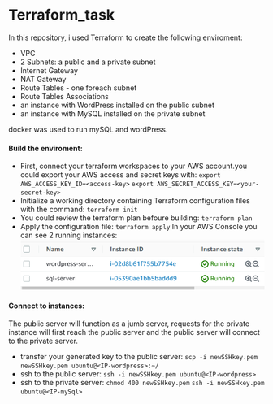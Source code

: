 # Terraform_task

In this repository, i used Terraform to create the following enviroment:
- VPC
- 2 Subnets: a public and a private subnet
- Internet Gateway
- NAT Gateway
- Route Tables - one foreach subnet
- Route Tables Associations
- an instance with WordPress installed on the public subnet
- an instance with MySQL installed on the private subnet

docker was used to run mySQL and wordPress.

#### Build the enviroment:
- First, connect your terraform workspaces to your AWS account.you could export your AWS access and secret keys with:
 `export AWS_ACCESS_KEY_ID=<access-key>`
 `export AWS_SECRET_ACCESS_KEY=<your-secret-key>`
- Initialize a working directory containing Terraform configuration files with the command:
 `terraform init`
- You could review the terraform plan befoure building:
 `terraform plan`
- Apply the configuration file:
 `terraform apply`
In your AWS Console you can see 2 running instances:
[![](https://github.com/AnwarHb/Terraform_task/blob/main/servers-running.png?raw=true)](https://github.com/AnwarHb/Terraform_task/blob/main/servers-running.png?raw=true)


#### Connect  to instances:
The public server will function as a jumb server, requests for the private instance will first reach the public server and the public server will connect to the private server.

- transfer your generated key to the public server:
 `scp -i newSSHkey.pem newSSHkey.pem ubuntu@<IP-wordpress>:~/`
- ssh to the public server:
 `ssh -i newSSHkey.pem ubuntu@<IP-wordpress>`
- ssh to the private server:
 `chmod 400 newSSHkey.pem`
 `ssh -i newSSHkey.pem ubuntu@<IP-mySql>`
